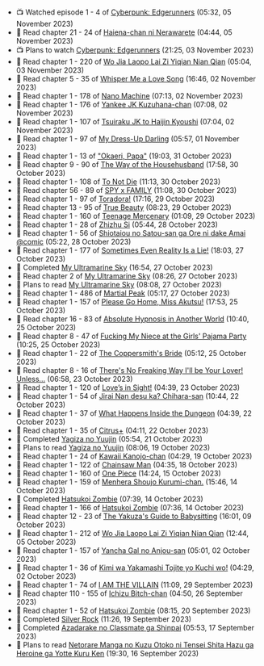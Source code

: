 <!-- ANILIST_ACTIVITY:start -->

-   📺 Watched episode 1 - 4 of [Cyberpunk: Edgerunners](https://anilist.co/anime/120377) (05:32, 05 November 2023)
-   📖 Read chapter 21 - 24 of [Haiena-chan ni Nerawarete](https://anilist.co/manga/170235) (04:44, 05 November 2023)
-   📺 Plans to watch [Cyberpunk: Edgerunners](https://anilist.co/anime/120377) (21:25, 03 November 2023)
-   📖 Read chapter 1 - 220 of [Wo Jia Laopo Lai Zi Yiqian Nian Qian](https://anilist.co/manga/146267) (05:04, 03 November 2023)
-   📖 Read chapter 5 - 35 of [Whisper Me a Love Song](https://anilist.co/manga/107987) (16:46, 02 November 2023)
-   📖 Read chapter 1 - 178 of [Nano Machine](https://anilist.co/manga/120980) (07:13, 02 November 2023)
-   📖 Read chapter 1 - 176 of [Yankee JK Kuzuhana-chan](https://anilist.co/manga/116822) (07:08, 02 November 2023)
-   📖 Read chapter 1 - 107 of [Tsuiraku JK to Haijin Kyoushi](https://anilist.co/manga/99737) (07:04, 02 November 2023)
-   📖 Read chapter 1 - 97 of [My Dress-Up Darling](https://anilist.co/manga/101583) (05:57, 01 November 2023)
-   📖 Read chapter 1 - 13 of ["Okaeri, Papa"](https://anilist.co/manga/154376) (19:03, 31 October 2023)
-   📖 Read chapter 9 - 90 of [The Way of the Househusband](https://anilist.co/manga/101233) (17:58, 30 October 2023)
-   📖 Read chapter 1 - 108 of [To Not Die](https://anilist.co/manga/136099) (11:13, 30 October 2023)
-   📖 Read chapter 56 - 89 of [SPY x FAMILY](https://anilist.co/manga/108556) (11:08, 30 October 2023)
-   📖 Read chapter 1 - 97 of [Toradora!](https://anilist.co/manga/34368) (17:16, 29 October 2023)
-   📖 Read chapter 13 - 95 of [True Beauty](https://anilist.co/manga/103995) (08:23, 29 October 2023)
-   📖 Read chapter 1 - 160 of [Teenage Mercenary](https://anilist.co/manga/126297) (01:09, 29 October 2023)
-   📖 Read chapter 1 - 28 of [Zhizhu Si](https://anilist.co/manga/161716) (05:44, 28 October 2023)
-   📖 Read chapter 1 - 56 of [Shiotaiou no Satou-san ga Ore ni dake Amai @comic](https://anilist.co/manga/123130) (05:22, 28 October 2023)
-   📖 Read chapter 1 - 177 of [Sometimes Even Reality Is a Lie!](https://anilist.co/manga/113076) (18:03, 27 October 2023)
-   📖 Completed [My Ultramarine Sky](https://anilist.co/manga/87432) (16:54, 27 October 2023)
-   📖 Read chapter 2 of [My Ultramarine Sky](https://anilist.co/manga/87432) (08:26, 27 October 2023)
-   📖 Plans to read [My Ultramarine Sky](https://anilist.co/manga/87432) (08:08, 27 October 2023)
-   📖 Read chapter 1 - 486 of [Martial Peak](https://anilist.co/manga/104494) (05:17, 27 October 2023)
-   📖 Read chapter 1 - 157 of [Please Go Home, Miss Akutsu!](https://anilist.co/manga/113501) (17:53, 25 October 2023)
-   📖 Read chapter 16 - 83 of [Absolute Hypnosis in Another World](https://anilist.co/manga/145575) (10:40, 25 October 2023)
-   📖 Read chapter 8 - 47 of [Fucking My Niece at the Girls' Pajama Party](https://anilist.co/manga/128678) (10:25, 25 October 2023)
-   📖 Read chapter 1 - 22 of [The Coppersmith's Bride](https://anilist.co/manga/117675) (05:12, 25 October 2023)
-   📖 Read chapter 8 - 16 of [There's No Freaking Way I'll be Your Lover! Unless...](https://anilist.co/manga/119650) (06:58, 23 October 2023)
-   📖 Read chapter 1 - 120 of [Love’s in Sight!](https://anilist.co/manga/107445) (04:39, 23 October 2023)
-   📖 Read chapter 1 - 54 of [Jirai Nan desu ka? Chihara-san](https://anilist.co/manga/137714) (10:44, 22 October 2023)
-   📖 Read chapter 1 - 37 of [What Happens Inside the Dungeon](https://anilist.co/manga/117728) (04:39, 22 October 2023)
-   📖 Read chapter 1 - 35 of [Citrus+](https://anilist.co/manga/103884) (04:11, 22 October 2023)
-   📖 Completed [Yagiza no Yuujin](https://anilist.co/manga/86833) (05:54, 21 October 2023)
-   📖 Plans to read [Yagiza no Yuujin](https://anilist.co/manga/86833) (08:06, 19 October 2023)
-   📖 Read chapter 1 - 24 of [Kawaii Kanojo-chan](https://anilist.co/manga/144155) (04:29, 19 October 2023)
-   📖 Read chapter 1 - 122 of [Chainsaw Man](https://anilist.co/manga/105778) (04:35, 18 October 2023)
-   📖 Read chapter 1 - 160 of [One Piece](https://anilist.co/manga/30013) (14:24, 15 October 2023)
-   📖 Read chapter 1 - 159 of [Menhera Shoujo Kurumi-chan.](https://anilist.co/manga/118584) (15:46, 14 October 2023)
-   📖 Completed [Hatsukoi Zombie](https://anilist.co/manga/86737) (07:39, 14 October 2023)
-   📖 Read chapter 1 - 166 of [Hatsukoi Zombie](https://anilist.co/manga/86737) (07:36, 14 October 2023)
-   📖 Read chapter 12 - 23 of [The Yakuza's Guide to Babysitting](https://anilist.co/manga/107896) (16:01, 09 October 2023)
-   📖 Read chapter 1 - 212 of [Wo Jia Laopo Lai Zi Yiqian Nian Qian](https://anilist.co/manga/146267) (12:44, 05 October 2023)
-   📖 Read chapter 1 - 157 of [Yancha Gal no Anjou-san](https://anilist.co/manga/101315) (05:01, 02 October 2023)
-   📖 Read chapter 1 - 36 of [Kimi wa Yakamashi Tojite yo Kuchi wo!](https://anilist.co/manga/149337) (04:29, 02 October 2023)
-   📖 Read chapter 1 - 74 of [I AM THE VILLAIN](https://anilist.co/manga/145498) (11:09, 29 September 2023)
-   📖 Read chapter 110 - 155 of [Ichizu Bitch-chan](https://anilist.co/manga/119121) (04:50, 26 September 2023)
-   📖 Read chapter 1 - 52 of [Hatsukoi Zombie](https://anilist.co/manga/86737) (08:15, 20 September 2023)
-   📖 Completed [Silver Rock](https://anilist.co/manga/167758) (11:26, 19 September 2023)
-   📖 Completed [Azadarake no Classmate ga Shinpai](https://anilist.co/manga/166117) (05:53, 17 September 2023)
-   📖 Plans to read [Netorare Manga no Kuzu Otoko ni Tensei Shita Hazu ga Heroine ga Yotte Kuru Ken](https://anilist.co/manga/163733) (19:30, 16 September 2023)

<!-- ANILIST_ACTIVITY:end -->
